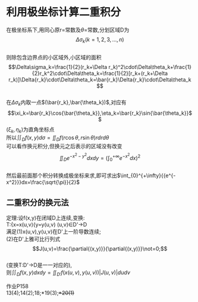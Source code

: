 # 利用极坐标计算二重积分  
在极坐标系下,用同心原r=常数及$\theta$=常数,分划区域D为  
$$\Delta\sigma_k(k=1,2,3,...,n)$$  
则除包含边界点的小区域外,小区域的面积  
$$\Delta\sigma_k=\frac{1}{2}(r_k+\Delta r_k)^2\cdot\Delta\theta_k+\frac{1}{2}r_k^2\cdot\Delta\theta_k=\frac{1}{2}[r_k+(r_k+\Delta r_k)]\Delta{r_k}\cdot\Delta\theta_k=\bar{r_k}\Delta{r_k}\cdot\Delta\theta_k $$  
在$\Delta\sigma_k$内取一点$(\bar{r_k},\bar{\theta_k})$,对应有  
$$\xi_k=\bar{r_k}\cos{\bar{\theta_k}},\eta_k=\bar{r_k}\sin{\bar{\theta_k}}$$
$(\xi_k,\eta_k)$为直角坐标点  
所以$\iint_Df(x,y)d\sigma=\iint_Df(r\cos{\theta},r\sin{\theta})rdrd\theta$  
可以看作换元积分,但换元之后表示的区域没有改变    
$$\iint_{D}{e^{-x^2-y^2}}dxdy=(\int_{0}^{+\infty}{{e^{-x^2}}}dx)^2$$  
然后最前面那个积分转换成极坐标来求,即可求出$\int_{0}^{+\infty}{{e^{-x^2}}}dx=\frac{\sqrt{\pi}}{2}$  
## 二重积分的换元法 
定理:设f(x,y)在闭域D上连续,变换:  
T:{x=x(u,v){y=y(u,v)  (u,v)$\in$D'→D  
满足(1)x(u,v),y(u,v)在D'上一阶导数连续;  
(2)在D'上雅可比行列式  
$$J(u,v)=\frac{\partial{(x,y)}}{\partial{(x,y)}}\not=0;$$  
(变换T:D'→D是一一对应的),  
则$\iint_{D}{f(x,y)}dxdy=\iint_{D'}{f(x(u,v),y(u,v))|J(u,v)|}dudv$

作业P158  
13(4);14(2);18;*19(3);~~*20(1)~~

